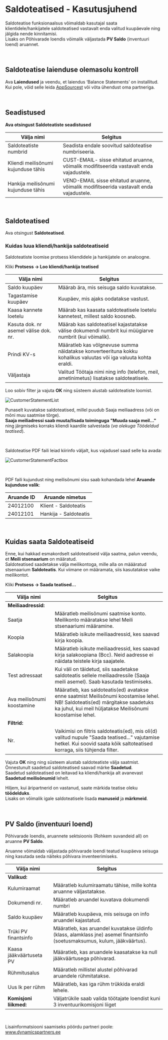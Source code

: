 ---
---
# Saldoteatised - Kasutusjuhend

Saldoteatise funksionaalsus võimaldab kasutajal saata klientidele/hankijatele saldoteatised vastavalt enda valitud kuupäevale ning jälgida nende kinnitamisi.  
Lisaks on Põhivarade loendis võimalik väljastada **PV Saldo** (inventuuri loend) aruannet.
  
<br>

## Saldoteatise laienduse olemasolu kontroll
Ava **Laiendused** ja veendu, et laiendus ‘Balance Statements’ on installitud. Kui pole, võid selle leida <a href="https://appsource.microsoft.com/et-ee/product/dynamics-365-business-central/PUBID.estonian_dynamics_partners%7CAID.balance-statements%7CPAPPID.2c6e9797-3574-4828-b075-ef340322f94c" target="_blank">AppSourcest</a> või võta ühendust oma partneriga.  

<br>

## Seadistused
**Ava otsingust Saldoteatiste seadistused**

|**Välja nimi**|**Selgitus**|
|-|-|
|Saldoteatiste numbrid|Seadista endale soovitud saldoteatise numbriseeria.|
|Kliendi meilisõnumi kujunduse tähis|CUST-EMAIL- sisse ehitatud aruanne, võimalik modifitseerida vastavalt enda vajadustele.|
|Hankija meilisõnumi kujunduse tähis|VEND-EMAIL  sisse ehitatud aruanne, võimalik modifitseerida vastavalt enda vajadustele.|

<br>

## Saldoteatised
Ava otsingust **Saldoteatised**.
  
  
### Kuidas luua kliendi/hankija saldoteatiseid
Saldoteatiste loomise protsess kliendidele ja hankijatele on analoogne.

Kliki **Protsess -> Loo kliendi/hankija teatised**

|**Välja nimi**|**Selgitus**|
|-|-|
|Saldo kuupäev|Määrab ära, mis seisuga saldo kuvatakse.|
|Tagastamise kuupäev|Kuupäev, mis ajaks oodatakse vastust.|
|Kaasa kannete loetelu|Määrab kas kaasata saldoteatisele loetelu kannetest, millest saldo koosneb.|
|Kasuta dok. nr asemel välise dok. nr.|Määrab kas saldoteatisel kajastatakse välise dokumendi numbrit kui müügiarve numbrit (kui võimalik).|
|Prindi KV-s|Määratleb kas võlgnevuse summa näidatakse konverteerituna kokku kohalikus valuutas või iga valuuta kohta eraldi.|
|Väljastaja |Valitud Töötaja nimi ning info (telefon, meil, ametinimetus) lisatakse saldoteatisele.|
 
Loo sobiv filter ja vajuta **OK** ning süsteem alustab saldoteatiste loomist.

![CustomerStatementList](CustomerStatementList.png)

Punaselt kuvatakse saldoteatised, millel puudub Saaja meiliaadress (või on mõni muu saatmise tõrge).  
**Saaja meiliadressi saab muuta/lisada toiminguga "Muuda saaja meil..."** ning järgmiseks korraks kliendi kaardile salvestada (_va olekuga Töödeldud teatised_).

<br>

Saldoteatise PDF faili leiad kiirinfo väljalt, kus vajadusel saad selle ka avada:

![CustomerStatementFactbox](CustomerStatementFactBox.png)

<br>

PDF faili kujundust ning meilisõnumi sisu saab kohandada lehel **Aruande kujunduse valik**:

|**Aruande ID**|**Aruande nimetus**|
|-|-|
|24012100|Klient - Saldoteatis|
|24012101|Hankija - Saldoteatis|

<br>

## Kuidas saata Saldoteatiseid
Enne, kui hakkad esmakordselt saldoteatiseid välja saatma, palun veendu, et  **Meili stsenaarium** on määratud.  
Saldoteatised saadetakse välja meilikontoga, mille alla on määäratud stsenaarium **Saldoteatis**. Kui viimane on määramata, siis kasutatakse vaike meilikontot. 

Kliki **Protsess -> Saada teatised...**

|**Välja nimi**|**Selgitus**|
|-|-|
|**Meiliaadressid:**||
|Saatja|Määratleb meilisõnumi saatmise konto. Meilikonto määratakse lehel Meili stsenaariumi määramine.|
|Koopia|Määratleb isikute meiliaadressid, kes saavad kirja koopia.|
|Salakoopia|Määratleb isikute meiliaadressid, kes saavad kirja salakoopiana (Bcc). Neid aadresse ei näidata teistele kirja saajatele.|
|Test adressaat|Kui väli on täidetud, siis saadetakse saldoteatis sellele meiliaadressile (Saaja meili asemel). Saab kasutada testimiseks.|
|Ava meilisõnumi koostamine|Määratleb, kas saldoteatis(ed) avatakse enne saatmist Meilisõnumi koostamise lehel. NB! Saldoteatis(ed) märgitakse saadetuks ka juhul, kui meil hüljatakse Meilisõnumi koostamise lehel.|
|**Filtrid:**||
|Nr.|Vaikimisi on filtris saldoteatis(ed), mis oli(d) valitud nupule "Saada teatised..." vajutamise hetkel. Kui soovid saata kõik saltoteatised korraga, siis tühjenda filter.|

Vajuta **OK** ning ning süsteem alustab saldoteatiste välja saatmist.  
Õnnestunult saadetud saldoteatised saavad märke **Saadetud**.  
Saadetud saldoteatised on leitavad ka kliendi/hankija alt avanevast **Saadetud meilisõnumid** lehelt.  

Hiljem, kui äripartnerid on vastanud, saate märkida teatise oleku **töödelduks**.  
Lisaks on võimalik igale saldoteatisele lisada **manuseid** ja **märkmeid**.  

<br>

## PV Saldo (inventuuri loend)
Põhivarade loendis, aruannete sektsioonis (Rohkem suvandeid all) on aruanne **PV Saldo**.  

Aruanne võimaldab väljastada põhivarade loendi teatud kuupäeva seisuga ning kasutada seda näiteks põhivara inventeerimiseks.  

|**Välja nimi**|**Selgitus**|
|-|-|
|**Valikud:**||
|Kulumiraamat|Määratleb kulumiraamatu tähise, mille kohta aruanne väljastatakse.|
|Dokumendi nr.|Määratleb aruandel kuvatava dokumendi numbri|
|Saldo kuupäev|Määratleb kuupäeva, mis seisuga on info aruandel kajastatud.|
|Trüki PV finantsinfo|Määratleb, kas aruandel kuvatakse üldinfo (klass, alamklass jne) asemel finantsinfo (soetusmaksumus, kulum, jääkväärtus).|
|Kaasa jääkväärtuseta PV|Määratleb, kas aruandele kaasatakse ka null jääkväärtusega põhivarad.|
|Rühmitusalus|Määratleb millistel alustel põhivarad aruandele rühmitatakse.|
|Uus lk per rühm|Määratleb, kas iga rühm trükkida eraldi lehele.|
|**Komisjoni liikmed:**|Väljatrükile saab valida töötajate loendist kuni 3 inventuurikomisjoni liiget|


<br>

Lisainformatsiooni saamiseks pöördu partneri poole:  
<a href="http://www.dynamicspartners.ee/" target="_blank">www.dynamicspartners.ee</a>
